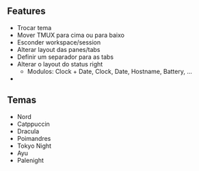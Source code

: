 ## Features
- Trocar tema
- Mover TMUX para cima ou para baixo
- Esconder workspace/session
- Alterar layout das panes/tabs
- Definir um separador para as tabs
- Alterar o layout do status right
    - Modulos: Clock + Date, Clock, Date, Hostname, Battery, ...
- 

## Temas
- Nord
- Catppuccin
- Dracula
- Poimandres
- Tokyo Night
- Ayu
- Palenight
